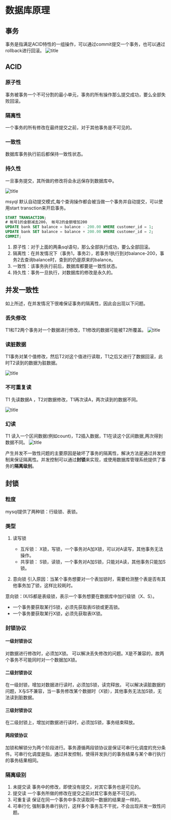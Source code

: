 # 数据库原理

## 事务
事务是指满足ACID特性的一组操作，可以通过commit提交一个事务，也可以通过rollback进行回滚。
![title](https://raw.githubusercontent.com/pallcard/noteImg/master/noteImg/2020/03/28/1585378969945-1585378970021.png)

## ACID
### 原子性
事务被事务一个不可分割的最小单元，事务的所有操作那么提交成功，要么全部失败回滚。
### 隔离性
一个事务的所有修改在最终提交之前，对于其他事务是不可见的。
### 一致性
数据库事务执行前后都保持一致性状态。
### 持久性
一旦事务提交，其所做的修改将会永远保存到数据库中。

![title](https://raw.githubusercontent.com/pallcard/noteImg/master/noteImg/2020/03/28/1585379828786-1585379828787.png)

msyql 默认自动提交模式,每个查询操作都会被当做一个事务并自动提交，可以使用start transction来开启事务。
```sql
START TRANSACTION;
# 帐号1的金额减去200， 帐号2的金额增加200
UPDATE bank SET balance = balance - 200.00 WHERE customer_id = 1;
UPDATE bank SET balance = balance + 200.00 WHERE customer_id = 2;
COMMIT;
```
1. 原子性：对于上面的两条sql语句，那么全部执行成功，要么全部回滚。
2. 隔离性：在并发情况下（事务1，事务2），若事务1执行到对balance-200，事务2去查询balance时，查到的仍是原来的balance。
3. 一致性：该事务执行前后，数据库都要是一致性状态。
4. 持久性：事务一旦执行，对数据库的修改是永久的。

## 并发一致性
如上所述，在并发情况下很难保证事务的隔离性，因此会出现以下问题。
### 丢失修改
T1和T2两个事务对一个数据进行修改，T1修改的数据可能被T2所覆盖。
![title](https://raw.githubusercontent.com/pallcard/noteImg/master/noteImg/2020/03/28/1585381362038-1585381362039.png)

### 读脏数据
T1事务对某个值修改，然后T2对这个值进行读取，T1之后又进行了数据回滚，此时T2读到的数据为脏数据。

![title](https://raw.githubusercontent.com/pallcard/noteImg/master/noteImg/2020/03/28/1585381648109-1585381648112.png)

### 不可重复读
T1 先读数据A ，T2对数据修改，T1再次读A，两次读到的数据不同。

![title](https://raw.githubusercontent.com/pallcard/noteImg/master/noteImg/2020/03/28/1585381970288-1585381970291.png)

### 幻读
T1 读入一个区间数据(例如count)，T2插入数据，T1在读这个区间数据,两次得到数据不同。
![title](https://raw.githubusercontent.com/pallcard/noteImg/master/noteImg/2020/03/28/1585382269858-1585382269987.png)

产生并发不一致性问题的主要原因是破坏了事务的隔离性，解决方法是通过并发控制来保证隔离性。并发控制可以通过**封锁**来实现，或使用数据库管理系统提供了事务的**隔离级别**。

## 封锁

### 粒度 
mysql提供了两种锁：行级锁、表锁。

### 类型
1. 读写锁
    * 互斥锁： X锁，写锁，一个事务对A加X锁，可以对A读写，其他事务无法操作。
    * 共享锁： S锁，读锁，一个事务对A加S锁，只能对A读，其他事务只能加S锁。

2. 意向锁
引入原因：当某个事务想要对一个表加锁时，需要检测整个表是否有其他事务加了锁，这样比较耗时。

意向锁：IX/IS都是表级锁，表示一个事务想要在数据库中加行级锁（X、S）。

* 一个事务要获取某行S锁，必须先获取表IS锁或更高锁。
* 一个事务要获取某行X锁，必须先获取表IX锁。

### 封锁协议

#### 一级封锁协议

对数据进行修改时，必须加X锁。
可以解决丢失修改的问题。X是不兼容的，故两个事务不可能同时对一个数据加X锁。

#### 二级封锁协议
在一级封锁，增加对数据进行读时，必须加S锁，读完释放。
可以解决读脏数据的问题，X与S不兼容，当一事务修改某个数据时（X锁），其他事务无法加S锁，无法读到脏数据。

#### 三级封锁协议
在二级封锁上，增加对数据进行读时，必须加S锁，事务结束释放。

#### 两段锁协议
加锁和解锁分为两个阶段进行。事务遵循两段锁协议是保证可串行化调度的充分条件。可串行化调度是指，通过并发控制，使得并发执行的事务结果与某个串行执行的事务结果相同。

### 隔离级别

1. 未提交读
事务中的修改，即使没有提交，对其它事务也是可见的。
2. 提交读
一个事务所做的修改在提交之前对其它事务是不可见的。
3. 可重复读
保证在同一个事务中多次读取同一数据的结果是一样的。
4. 可串行化
强制事务串行执行，这样多个事务互不干扰，不会出现并发一致性问题。


